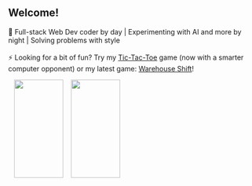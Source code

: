 ## Welcome!

🌱 Full-stack Web Dev coder by day | Experimenting with AI and more by night | Solving problems with style
<br><br>
⚡ Looking for a bit of fun? Try my [Tic-Tac-Toe](https://zenrajko.github.io/tic-tac-toe/) game (now with a smarter computer opponent) or my latest game: [Warehouse Shift](https://zenrajko.github.io/warehouse-shift/)!
<br>
<p>
  &nbsp;&nbsp;
  <a href="https://zenrajko.github.io/tic-tac-toe/"><img src="https://github.com/user-attachments/assets/0901949a-52d7-4ac3-8223-98465d2d51be" width="100" height="200" /></a>
  &nbsp;&nbsp;
  <a href="https://zenrajko.github.io/warehouse-shift/"><img src="https://github.com/user-attachments/assets/b520958f-9f90-4783-8414-dc31a03a7f25" width="100" height="200" /></a>
</p>
